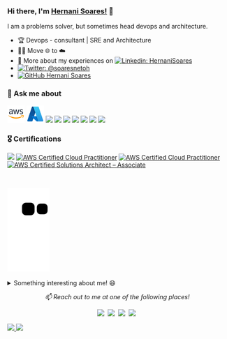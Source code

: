 ### Hi there, I'm [Hernani Soares!]() 👋


I am a problems solver, but sometimes head devops and architecture. 


- 🏆 Devops - consultant | SRE and Architecture
- 👨‍💻 Move 🌐 to ☁️ 
- 📜️ More about my experiences on [![Linkedin: HernaniSoares](https://img.shields.io/badge/-soaresnetoh-blue?style=flat-square&logo=Linkedin&logoColor=white&link=https://www.linkedin.com/in/soaresnetoh/)](https://www.linkedin.com/in/soaresnetoh/)
- [![Twitter: @soaresnetoh](https://img.shields.io/twitter/follow/soaresnetoh?style=social)](https://twitter.com/soaresnetoh)
- [![GitHub Hernani Soares](https://img.shields.io/github/followers/soaresnetoh?label=follow&style=social)](https://github.com/soaresnetoh)




### 💬 Ask me about

<a title="AWS"><img height="40" src="https://raw.githubusercontent.com/github/explore/master/topics/aws/aws.png"></a>
<a title="Azure"><img height="40" src="https://raw.githubusercontent.com/github/explore/master/topics/azure/azure.png"></a>
<a title="Kubernetes"><img height="40" src="https://www.vectorlogo.zone/logos/kubernetes/kubernetes-icon.svg"></a>
<a title="Terraform"><img height="40" src="https://www.vectorlogo.zone/logos/terraformio/terraformio-icon.svg"></a>
<a title="Docker"><img height="40" src="https://www.vectorlogo.zone/logos/docker/docker-icon.svg"></a>
<a title="Jenkins"><img height="40" src="https://www.vectorlogo.zone/logos/jenkins/jenkins-icon.svg"></a>
<a title="Python"><img height="40" src="https://www.vectorlogo.zone/logos/python/python-icon.svg"></a>
<a title="Linux"><img height="40" src="https://www.vectorlogo.zone/logos/linux/linux-icon.svg"></a>
<a title="Ansible"><img height="40" src="https://www.vectorlogo.zone/logos/ansible/ansible-icon.svg"></a>



### 🎖️ Certifications
<a title="Oracle Cloud Infrastructure – Foundations Associate"><img height="150" src="https://images.credly.com/images/27db49f3-8bae-4314-8a84-884935b569db/50_Oracle_Cloud_Infrastructure.png"></a>
<a href="https://www.credly.com/badges/8e6fc0a4-9012-4507-a256-95efed909da2/public_url" target="_blank"><img src="https://images.credly.com/size/340x340/images/be8fcaeb-c769-4858-b567-ffaaa73ce8cf/image.png" width="150" alt="AWS Certified Cloud Practitioner"/></a>
<a href="https://www.credly.com/badges/61c45317-eb7f-4fd7-b684-0b74f85574e3/public_url" target="_blank"><img src="https://images.credly.com/size/680x680/images/00634f82-b07f-4bbd-a6bb-53de397fc3a6/image.png" width="150" alt="AWS Certified Cloud Practitioner"/></a>
<a href="https://www.credly.com/badges/ab12997c-2f72-46e6-8e3e-02f6a6f154dc/public_url" target="_blank"><img src="https://images.credly.com/size/340x340/images/0e284c3f-5164-4b21-8660-0d84737941bc/image.png" width="150" alt="AWS Certified Solutions Architect – Associate"/></a>




<br/>

![Snake animation](https://github.com/soaresnetoh/soaresnetoh/blob/053817c9e0830e2cbc25ea3c8d539e2973fc6536/github-contribution-grid-snake.svg)


<details>
  <summary>Something interesting about me! 😄</summary>
   
  - No day without code 💻
  - Live and learn - Learning new things every day! 
  - Believe in self CI/CD (Continuous Improvements/Continuous Development) 🌱
</details>


<p align="center">
  <i>📫 Reach out to me at one of the following places!</i>

  <p align="center">
    <a title="LinkedIn" href="https://br.linkedin.com/in/soaresnetoh" alt="Linkedin"><img height="40" src="https://www.vectorlogo.zone/logos/linkedin/linkedin-icon.svg"></a>&nbsp;  
    <a title="GitHub" href="https://github.com/soaresnetoh" alt="GitHub"><img height="40" src="https://www.vectorlogo.zone/logos/github/github-icon.svg"></a>&nbsp;  
    <a title="GitLab" href="https://gitlab.com/soaresnetoh" alt="GitLab"><img height="40" src="https://www.vectorlogo.zone/logos/gitlab/gitlab-icon.svg"></a>&nbsp;  
    <a title="Twitter" href="https://twitter.com/soaresnetoh" alt="Twitter"><img height="40" src="https://www.vectorlogo.zone/logos/twitter/twitter-official.svg"></a>&nbsp;  
  </p>  
</p>

<div>
<a href="https://github.com/soaresnetoh">
<img height="180em" src="https://github-readme-stats.vercel.app/api/top-langs/?username=soaresnetoh&layout=compact&langs_count=7&theme=dracula"/>
<img height="180em" src="https://github-readme-stats.vercel.app/api?username=soaresnetoh&show_icons=true&theme=dracula&include_all_commits=true&count_private=true"/>
</div>
